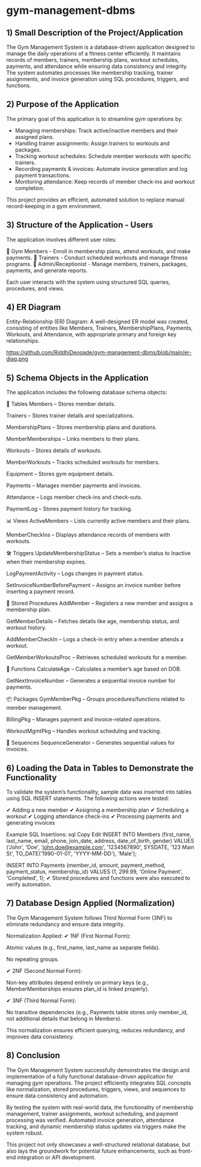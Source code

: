 # gym-management-dbms
## 1) Small Description of the Project/Application
The Gym Management System is a database-driven application designed to manage the daily operations of a fitness center efficiently. It maintains records of members, trainers, membership plans, workout schedules, payments, and attendance while ensuring data consistency and integrity. The system automates processes like membership tracking, trainer assignments, and invoice generation using SQL procedures, triggers, and functions.

## 2) Purpose of the Application
The primary goal of this application is to streamline gym operations by:
- Managing memberships: Track active/inactive members and their assigned plans.
- Handling trainer assignments: Assign trainers to workouts and packages.
- Tracking workout schedules: Schedule member workouts with specific trainers.
- Recording payments & invoices: Automate invoice generation and log payment transactions.
- Monitoring attendance: Keep records of member check-ins and workout completion.

This project provides an efficient, automated solution to replace manual record-keeping in a gym environment.

## 3) Structure of the Application - Users
The application involves different user roles:

👤 Gym Members - Enroll in membership plans, attend workouts, and make payments.
👤 Trainers - Conduct scheduled workouts and manage fitness programs.
👤 Admin/Receptionist - Manage members, trainers, packages, payments, and generate reports.

Each user interacts with the system using structured SQL queries, procedures, and views.

## 4) ER Diagram
 Entity-Relationship (ER) Diagram:
A well-designed ER model was created, consisting of entities like Members, Trainers, MembershipPlans, Payments, Workouts, and Attendance, with appropriate primary and foreign key relationships.

https://github.com/RiddhiDeogade/gym-management-dbms/blob/main/er-diag.png

## 5) Schema Objects in the Application
The application includes the following database schema objects:

📂 Tables
Members – Stores member details.

Trainers – Stores trainer details and specializations.

MembershipPlans – Stores membership plans and durations.

MemberMemberships – Links members to their plans.

Workouts – Stores details of workouts.

MemberWorkouts – Tracks scheduled workouts for members.

Equipment – Stores gym equipment details.

Payments – Manages member payments and invoices.

Attendance – Logs member check-ins and check-outs.

PaymentLog – Stores payment history for tracking.

📊 Views
ActiveMembers – Lists currently active members and their plans.

MemberCheckIns – Displays attendance records of members with workouts.

🛠 Triggers
UpdateMembershipStatus – Sets a member’s status to Inactive when their membership expires.

LogPaymentActivity – Logs changes in payment status.

SetInvoiceNumberBeforePayment – Assigns an invoice number before inserting a payment record.

🔄 Stored Procedures
AddMember – Registers a new member and assigns a membership plan.

GetMemberDetails – Fetches details like age, membership status, and workout history.

AddMemberCheckIn – Logs a check-in entry when a member attends a workout.

GetMemberWorkoutsProc – Retrieves scheduled workouts for a member.

📌 Functions
CalculateAge – Calculates a member’s age based on DOB.

GetNextInvoiceNumber – Generates a sequential invoice number for payments.

📦 Packages
GymMemberPkg – Groups procedures/functions related to member management.

BillingPkg – Manages payment and invoice-related operations.

WorkoutMgmtPkg – Handles workout scheduling and tracking.

🔢 Sequences
SequenceGenerator – Generates sequential values for invoices.

## 6) Loading the Data in Tables to Demonstrate the Functionality
To validate the system’s functionality, sample data was inserted into tables using SQL INSERT statements. The following actions were tested:

✔ Adding a new member
✔ Assigning a membership plan
✔ Scheduling a workout
✔ Logging attendance check-ins
✔ Processing payments and generating invoices

Example SQL Insertions:
sql
Copy
Edit
INSERT INTO Members (first_name, last_name, email, phone, join_date, address, date_of_birth, gender)
VALUES ('John', 'Doe', 'john.doe@example.com', '1234567890', SYSDATE, '123 Main St', TO_DATE('1990-01-01', 'YYYY-MM-DD'), 'Male');

INSERT INTO Payments (member_id, amount, payment_method, payment_status, membership_id)
VALUES (1, 299.99, 'Online Payment', 'Completed', 1);
✔ Stored procedures and functions were also executed to verify automation.

## 7) Database Design Applied (Normalization)
The Gym Management System follows Third Normal Form (3NF) to eliminate redundancy and ensure data integrity.

Normalization Applied:
✔ 1NF (First Normal Form):

Atomic values (e.g., first_name, last_name as separate fields).

No repeating groups.

✔ 2NF (Second Normal Form):

Non-key attributes depend entirely on primary keys (e.g., MemberMemberships ensures plan_id is linked properly).

✔ 3NF (Third Normal Form):

No transitive dependencies (e.g., Payments table stores only member_id, not additional details that belong in Members).

This normalization ensures efficient querying, reduces redundancy, and improves data consistency.

## 8) Conclusion
The Gym Management System successfully demonstrates the design and implementation of a fully functional database-driven application for managing gym operations. The project efficiently integrates SQL concepts like normalization, stored procedures, triggers, views, and sequences to ensure data consistency and automation.

By testing the system with real-world data, the functionality of membership management, trainer assignments, workout scheduling, and payment processing was verified. Automated invoice generation, attendance tracking, and dynamic membership status updates via triggers make the system robust.

This project not only showcases a well-structured relational database, but also lays the groundwork for potential future enhancements, such as front-end integration or API development.
